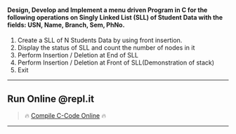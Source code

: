 #### Design, Develop and Implement a menu driven Program in C for the following operations on Singly Linked List (SLL) of Student Data with the fields: USN, Name, Branch, Sem, PhNo.
1. Create a SLL of N Students Data by using front insertion.
2. Display the status of SLL and count the number of nodes in it
3. Perform Insertion / Deletion at End of SLL
4. Perform Insertion / Deletion at Front of SLL(Demonstration of stack)
5. Exit
***
## Run Online @repl.it
> 🔥 [Compile C-Code Online](https://repl.it/@dntandan/singlylinkedlist) 🔥
***
